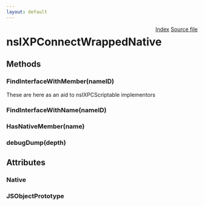 ```yaml
---
layout: default
---
```

<div class='links' style='float:right'><a href="../index.html">Index</a>
<a href="http://dxr.mozilla.org/mozilla-central/source/js/xpconnect/idl/nsIXPConnect.idl">Source file</a>
</div>

# nsIXPConnectWrappedNative #

## Methods ##

### FindInterfaceWithMember(nameID) ###
  
These are here as an aid to nsIXPCScriptable implementors  
  

### FindInterfaceWithName(nameID) ###

### HasNativeMember(name) ###

### debugDump(depth) ###

## Attributes ##

### Native ###

### JSObjectPrototype ###
